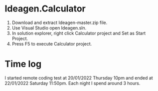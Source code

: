 # Ideagen.Calculator
1. Download and extract Ideagen-master.zip file.
2. Use Visual Studio open Ideagen.sln.
3. In solution explorer, right click Calculator project and Set as Start Project.
4. Press F5 to execute Calculator project.

# Time log
I started remote coding test at 20/01/2022 Thursday 10pm and ended at 22/01/2022 Saturday 11:50pm.
Each night I spend around 3 hours.